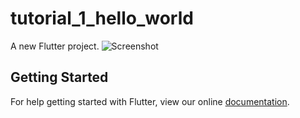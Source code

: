 # tutorial_1_hello_world

A new Flutter project.
![Screenshot](https://cybereye-community.com/img/Screen%20Shot%202018-08-07%20at%2010.39.20%20PM.png)
## Getting Started

For help getting started with Flutter, view our online
[documentation](https://flutter.io/).


